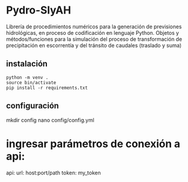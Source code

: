 # Pydro-SIyAH
Librería de procedimientos numéricos para la generación de previsiones hidrológicas, en proceso de codificación en lenguaje Python. Objetos y métodos/funciones para la simulación del proceso de transformación de precipitación en escorrentía y del tránsito de caudales (traslado y suma) 

## instalación

    python -m venv .
    source bin/activate
    pip install -r requirements.txt


## configuración

   mkdir config
   nano config/config.yml
   # ingresar parámetros de conexión a api:
   api:
     url: host:port/path
     token: my_token
   
